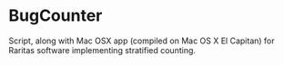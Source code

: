 # BugCounter

Script, along with Mac OSX app (compiled on Mac OS X El Capitan) for Raritas software implementing stratified counting.
